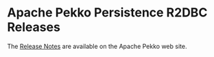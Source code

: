 # Apache Pekko Persistence R2DBC Releases

The [Release Notes](https://pekko.apache.org/docs/pekko-persistence-r2dbc/current/release-notes.html) are available on the Apache Pekko web site.
